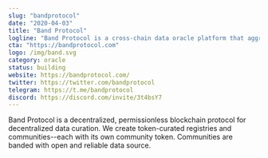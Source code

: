 ```yaml
---
slug: "bandprotocol"
date: "2020-04-03"
title: "Band Protocol"
logline: "Band Protocol is a cross-chain data oracle platform that aggregates and connects real-world data and APIs to smart contracts."
cta: "https://bandprotocol.com"
logo: /img/band.svg
category: oracle
status: building
website: https://bandprotocol.com/
twitter: https://twitter.com/bandprotocol
telegram: https://t.me/bandprotocol
discord: https://discord.com/invite/3t4bsY7
---
```


Band Protocol is a decentralized, permissionless blockchain protocol for decentralized data curation. We create token-curated registries and communities--each with its own community token. Communities are banded with open and reliable data source.